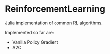 # ReinforcementLearning

Julia implementation of common RL algorithms.

Implemented so far are:
- Vanilla Policy Gradient
- A2C

